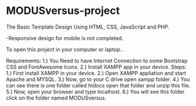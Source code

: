 # MODUSversus-project

The Basic Template Design Using HTML, CSS, JavaScript and PHP.

-Responsive design for mobile is not completed.

To open this project in your computer or laptop..

Requirements:
  1.) You Need to have Internet Connection to some Bootstrap CSS and FontAwesome Icons.
  2.) Install XAMPP app in your device.
Steps: 
  1.) First install XAMPP in your device.
  2.) Open XAMPP appliation and start Apache and MYSQL.
  3.) Now, go to your C drive open xampp folder.
  4.) You can see there is one folder called htdocs open that folder and unzip this file.
  5.) Now, open your browser and type localhost. 
  6.) You will see this folder click on the folder named MODUSversus.
 
